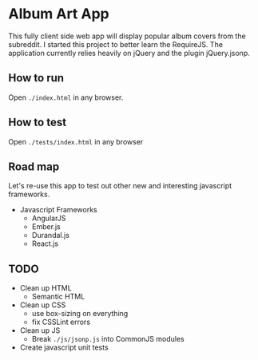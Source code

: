 Album Art App
=============

This fully client side web app will display popular album covers from the subreddit.
I started this project to better learn the RequireJS. The application currently
relies heavily on jQuery and the plugin jQuery.jsonp.

How to run
----------
Open `./index.html` in any browser.

How to test
-----------
Open `./tests/index.html` in any browser

Road map
--------
Let's re-use this app to test out other new and interesting javascript frameworks.

* Javascript Frameworks
	* AngularJS
	* Ember.js
	* Durandal.js
	* React.js


TODO
----
* Clean up HTML
	* Semantic HTML
* Clean up CSS
	* use box-sizing on everything
	* fix CSSLint errors
* Clean up JS
	* Break `./js/jsonp.js` into CommonJS modules
* Create javascript unit tests


